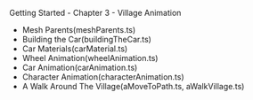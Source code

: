 Getting Started - Chapter 3 - Village Animation
- Mesh Parents(meshParents.ts)
- Building the Car(buildingTheCar.ts)
- Car Materials(carMaterial.ts)
- Wheel Animation(wheelAnimation.ts)
- Car Animation(carAnimation.ts)
- Character Animation(characterAnimation.ts)
- A Walk Around The Village(aMoveToPath.ts, aWalkVillage.ts)